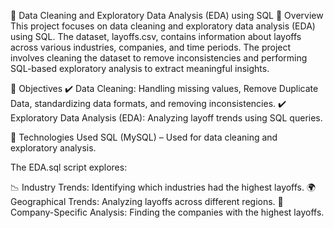 📌 Data Cleaning and Exploratory Data Analysis (EDA) using SQL
📖 Overview
This project focuses on data cleaning and exploratory data analysis (EDA) using SQL. The dataset, layoffs.csv, contains information about layoffs across various industries, companies, and time periods. The project involves cleaning the dataset to remove inconsistencies and performing SQL-based exploratory analysis to extract meaningful insights.

🎯 Objectives
✔️ Data Cleaning: Handling missing values, Remove Duplicate Data, standardizing data formats, and removing inconsistencies.
✔️ Exploratory Data Analysis (EDA): Analyzing layoff trends using SQL queries.

🔧 Technologies Used
SQL (MySQL) – Used for data cleaning and exploratory analysis.

The EDA.sql script explores:

📉 Industry Trends: Identifying which industries had the highest layoffs.
🌍 Geographical Trends: Analyzing layoffs across different regions.
🏢 Company-Specific Analysis: Finding the companies with the highest layoffs.
